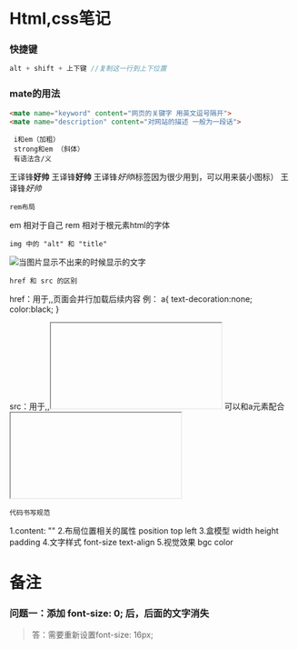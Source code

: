 # Html,css笔记

### 快捷键

```js
alt + shift + 上下键 //复制这一行到上下位置
```



### mate的用法

```html
<mate name="keyword" content="网页的关键字 用英文逗号隔开">
<mate name="description" content="对网站的描述 一般为一段话">
```

     i和em（加粗）
     strong和em （斜体）
     有语法含/义
王译锋<b>好帅</b>
王译锋<strong>好帅</strong>
王译锋<i>好帅</i>i标签因为很少用到，可以用来装小图标）
王译锋<em>好帅</em>

	rem布局
em 相对于自己
rem 相对于根元素html的字体

	img 中的 "alt" 和 "title"
<img src="" alt="当图片显示不出来的时候显示的文字" title="当鼠标悬停在图片上面的文字">

	href 和 src 的区别
href：用于<a>,<link>,页面会并行加载后续内容
例：
a{
 text-decoration:none;
 color:black;
}
<a href="http://www.baidu.com"></a>
<link type="text/css" rel="stylesheet" href="common.css">
src：用于<img>,<frame>,<iframe>,<script>,浏览器需要加载完毕src的内容才能继续往下走
例：
<img src="img/girl.jpg">
<iframe src="top1.html">
<frame src="top.html">
<script src="show1.js">

	a标签的target
	"_self" 表示当前网页打开(默认)
	"_blank" 表示新打开一个页面
<a target="_blank" href="http://www.baidu.com">点击这里</a>

	del标签
	表示删除线
<del>小风同学</del>

     href中的
     "./"表示当前文件夹
     "../"表示上一个文件夹
<a href="./img/王译锋.ipg">王译锋<a>
<a href="../img/王译锋.ipg">王译锋<a>

	空格，大于符号，小于符号，版权符号
空格：&nbsp
大于符号：&gt
小于符号：&lt
版权符号：&copy

	有序列表 和 无序列表
有序列表：
<ol>
 <li>第一个</li>
 <li>第二个</li>
<ol>

无序列表：
<ul>
 <li>第一个</li>
 <li>第二个</li>
<ul>

自定义列表
<dl>
 <dt>头</dt>
 <dd>内容</dd>
</dl>

	rgba = rgb + 透明度
	rgba红，绿，蓝，透明度)
	rgbared,green,blue,alpha)
	取值范围(0-255,0-255,0-255,0-1)
color:rgb(34,54,56,0.5)

	十六进制-颜色
	红绿蓝范围00-ff
color:#ff0000

	hsla = hsl + 透明度
	hsla颜色
	hsla(色环，饱和度，亮度，透明度)
	hsla(0-360,0-100%,0-100%,0.5)
color:hsl(0,50%,50%)

	em/rem 倍数
	em是相对于自己的倍数
	rem是相对于html根节点的倍数
font-size:2em;
font-size:2rem;

	样式优先级的关系
	标签选择器 1
	class选择器 10
	id选择器 100
	行内选择器 1000
	！improtant 无限大
p{
 color:blue !important;
}

	后代选择器
	作用：选择满足条件的所有后代
.box>p{
}

	子代选择器
	作用：选择满足条件的子代元素
.box p{
}

	怪异盒模型
	特点：盒子大小不会发生改变，添加border盒padding的时候会缩小内容区域保证盒子的大小不变，为了加padding时让盒子不撑大
box-sizing:border-box;

	overflow
	超出div部分用 hidden 隐藏
.div{
 overflow:hidden;
}
	
	overflow
	滚动条
	auto:当内容超出div长度用auto自动生成滚动条
	scroll:无论内容有没有超出div长度强行加滚动条
.div{
 overflow:auto;
}
.div{
 overflow:scroll;
}

	开启bfc容器 bfc:格式化上下文 相当于漂浮在海上的新的容器
position
float
overflow

	div中文字对其-两端对齐
	用于当文字换行右边有多出半个空格的时候对其左右两边空格
text-align:justify;

	段落缩进（文章前面两个空格，空两格）
text-indent:2em;

	字与字之间的间隙，字体间隙
letter-spacing:1em

	字体倾斜
font-style:italic;

	引用字体-下载 ttf 字体，文字样式
@font-face{
 font-family:"憨憨";
 src:url("./字体/楷书.ttf");
}
p{
 font-family:"憨憨" , sans-serif;
}

	想图片和文字垂直中心处于同一水平，图片和字对其，文字基线对齐
img{
 vertical-align:baseline;(默认)
 vertical-align:middle;(中线对齐)
 vertical-align:top;(行宽顶部)
}

	文本装饰线
下划线：text-decoration:underline;
上划线：text-decoration:overline;
删除线：text-decoration:line-through;

	style中全部都调整(通配符)
*{
 margin:0;
 padding:0;
 list-style:none;
}

	多余文字省略号代替
white-space:nowrap;(文字超出不慌行)
overflow:hidden;(超出隐藏)
text-overflow:ellipsis;(文字超出部分显示状态)

	不能复制文字
user-selet:none;

	定义为块元素
display:none;(隐藏)
display:block;
display:inline;(行内元素，宽高失效)
display:inline-block(支持宽高的块元素)

	代码中换行符导致行内块元素中间有空格，去除空格，可以加一下代码，空格解析（中间有间隙）
父类{
 font-zise:0;
}

	通过link引用css
<link rel="stylesheet" href="./reset.css">

	背景不重复
background-repeat:no-repeat;

	控制背景图片的x和y轴位置
background-position:right top;
background-position:center;

	改变背景图片的xy轴的原点
background-origin:padding-box;(默认以内容左上角为原点)
background-origin:border-box;(以边框左上角为原点)

	背景填充的两种方式
background-size:cover;(等比例放大到填充整个容器，可能有一部分图片被遮住)
background-size:contain;(等比例放大到其中一条边碰到边界就停止，整张图片都在)

	当背景填充用cover造成部分图片不在区域内可用backgound-clip裁剪掉，值和background-origin一样
b ackground-clip:content-box;

	背景复合写法"background:color url repeat position位置/size大小;"，可写多个背 景，多个背景的前后关系和代码上下关联，复合背景。
background:url("./img/wangyifeng.jpg") no-repeat left top/40px 40px,
url("./img/wangyifeng.jpg") no-repeat left top/cover;
url("./img/wangyifeng.jpg") no-repeat center/cover;

	背景的附着定位，和overflow;auto(滚动条)一起用
background-attachment:scroll;(默认值，固定在body上)
background-attachment:fixed;(随滚动条滚动)
background-attachment:local;(会固定在文字上)

	主页背景的设置
body,html{
 width:100%;
 height:100%;
 background:url("./img/feng.jpg") no-repeat center/cover;
 background-attachment:fixed;(背景附着定位)
}

	border和outline(轮廓)的区别，书写是一样的，但是outline不会占据其他元素的位置
outline:10px solid black;
	
	盒子阴影
box-shadow:x y 模糊半径 原来的基础上增加的大小 颜色 扩散位置（outset向外扩散，inset巷内扩散）;
box-shadow:10px 10px 10px 10px black inset;

	盒子渐变色,默认垂直变色,不属于背景颜色，属于图片，线性渐变
background:linear-gradient(to right,blue 33%,white 33%,white 66%,red 66%);
background:linear-gradient(45deg,blue 33%,white 33%,white 66%,red 66%);（deg可以控制颜色的角度）
background:linear-gradient(1.3turn,blue 33%,white 33%,white 66%,red 66%);（turn也可以控制颜色角度）

	背景径向渐变色
background:radial-gradient(圆心水平半径 圆心垂直半径 at 圆心水平位置 圆心垂直位置 red 30,blue 80%,yellow);
background:radial-gradient(100px 100px at 100px 100px,red 30,blue 80%,yellow 99%,transparent) no-repeat 0 0 / 100px 100px;

	背景重复线性渐变色
background:repeating-linear-gradient(red 0px,red 40px,blue 40px,blue 100px);

	背景重复径向渐变色
background:repeating-radial-gradient(red 0px,red 40px,blue 40px,blue 100px);

	背景滤镜
filter: blur(5px);（模糊）

	任何元素设置浮动后会强制转换为行内块元素，就可以设置宽高了
span{
float:left;
}

	清除两边浮动
clear:both;

	伪元素创建幽灵元素设置clear，使用浮动的时候在父级元素中添加为元素，清除浮动，目的是为了父级高度塌陷
.clearfix::after{
 content:"";
 display:block;
 clear:both;
}

	font-weight的范围
normal：默认值。
bold：粗体字
bolder：更粗的字
lighter：更细的字
100
200
300
400（bold）
500
600
700（bold）
800
900
inherit：从父元素继承字体的粗细

	层级，z-index的值越高，就在越上面
z-index:1000;
![](http://static.zzhitong.com/lesson-files/html/img/10-2.png)

	绝对定位，和float浮动的漂浮特性很像，谁在最后面谁的层级越高，参照物是离他最近的一个父级定位元素
position:absolute;

	相对定位，相对于自己的位移
position:relate;

	固定定位，是绝对定位absolute的一种，跟绝对定位的特性一摸一样，但是参照物永远是html
position:fixed;

	黏滞定位，在默认情况下不脱离文档流，达到限制的区间以后会脱离文档流，实现固定定位
position:sticky;

	a标签不想要下划线
text-decoration:none;
color:black;

	a标签的属性
href:跳转路径 （阻止默认跳转的方式：# 后者 JavaScript:;）
target:跳转方式 （新页面打开：_blank）

	form表单容器
	元素类型：块元素
	action："请求地址"
	method："请求方式"，常见值GET 和 POST
	name："表单名字"
	target："表单提交的位置，是当前位置还是新页面"
<form target="-blank" action action="https://www.baidu.com" method="POST" name="xixi">

	input表单，放在表单容器中
	元素类型：行内块元素
	type：表单元素的类型
	name：表单的名字
	value：用户输入的内容，即提交到后端的数据
	placeholder：用户提示信息
css去除边框线：input{
 outline:none;
}
文本输入框：<input type="text" name="user" value="" placeholder="请输入账号密码">
密码输入框：<input type="password" name="pwd" placeholder="请输入密码" value="">

	select多选栏，下拉选项，，默认选中用selected，如果是必须填的值，不选提交不了就加required
<select required name="day">
  <option selected value="1">星期一     </option>
  <option value="2">星期二</option>
  <option value="1">星期三</option>
</select>
	下拉值可以用optgroup分类
<select required name="day">
 <optgroup label="星期几">
  <option selected value="1">星期一     </option>
  <option value="2">星期二</option>
  <option value="1">星期三</option>
 </optgroup>
 <optgroup label="吃啥">
  <option selected value="1">星期一     </option>
  <option value="2">星期二</option>
  <option value="1">星期三</option>
 </optgroup>
</select>

	radio单选框，选择小圆圈，必须name值相同，默认选中用checked，男女
性别：
<input checked type="radio" value="nan" name="sex">男
<input type="radio" value="nv" name="sex">女

	label 扩大选区范围，只能配合 radio 或者checkbox 使用，for绑定的是单选或者复选框的id值，鼠标按字也可以选择
性别：
<input type="radio" value="nan" name="sex" id="man">
<label for="man">男</label>
<input type="radio" value="nv" name="sex" id="woman">
<label for="woman">女</label>

	checked 单选框被选择时的状态
input[type="radio"]:checked{
}

	focus 表单元素聚焦时的状态，鼠标焦点在表单上
input : focus{
}

	checkbox多选框
兴趣爱好：
<input type="checkbox" name="like" value="music" id="">唱
<input type="checkbox" name="like" value="dance" id="">跳
<input type="checkbox" name="like" value="rap" id="">rap
<input type="checkbox" name="like" value="bas" id="">篮球

	textall文本框，cols控制宽，rows控制高
<textarea name="textall" id="" cols="30" rows="10"></textarea>

	email,color,data的表单元素
邮箱：<input type="email" name="e" id="">
颜色：<input type="color" name="color" id="">
日期：<input type="date" name="d" id="">

	提交文件按钮
<input type="flie" name="" id="">

	提交按钮，禁止提交加disabled
<input type="submit" value="提交">（标准）
<input type="button" value="提交">
<button></button>

	reset清空表单按钮
<input type="reset" value="清空表单">

	表单后端取到的值
{
 user : "你好哈哈哈",
 pwd : 1234,
 day : 3,
 sex : ":nv"
 like : ["music","rap"]
 textall : "aasdjfkigdsgveij"
}

	表格
table{
 border-collapse:collapse;
}
table td{
 width:100px;
}
<table>
        <tr>
            <td rowspan="2">1</td>
            <td colspan="2">2</td>
            <td>3</td>
        </tr>
        <tr>
            <td>4</td>
            <td>5</td>
            <td>6</td>
        </tr>
    </table>

	高级选择器
后代选择器，选择后代所有：
div span{
}
并列选择器：
div,p{
}
子代选择器，选择下一代的：
div > span{
}
兄弟（相邻）选择器，选择所有p下一个“标签”是span的这个span：
p + span{
}
关联选择器，弟弟选择器，选择第一个p后面所有span：
p ~ span{
}
并且选择器，ul 下 li 元素并且class名为list
ul li.list{
}
属性选择器
^以什么开始
￥以什么结束
*包含什么
input[type^="f"]{
}
<input type="file" name="aa" id="">
多选选择器(even偶数 odd奇数)
div p:nth-child(n+1){
}（既要满足p又要满足n+1）
div p:nth-of-type(n+1){
}（p和n+1都要满足）
div p:first-child{
}（选择第一个）
div p:last-of-type{
}（选择最后又一个）

	伪类选择器，鼠标悬停
:link 未被访问
:hover 鼠标悬停
:visited 访问过的
:active 点击按下时

	过渡动画
最简单
transition: .3;
有部分属性参与动画
transitiong-property: width ;(一部分)
transition-duration: 1s;(时间)
transition-timing-function:ease;(默认，先快后慢)
transition-timing-function:linear;(匀速)
transition-timing-function:cubic-bezier(0,0,1,1);(自己调)
transition-delay:2s;(延迟时间)
复合写法
transition: width 1s linear 1s,height 2s;

	添加动画
.div{
 animation-name:move;
 动画时间
 animation-duration:2s;
 动画加速度
 animation-timing-function:linear;
 动画播放次数 infinite:无限循环
 animation-iteration-count:3;
 动画播放方向 
 animation-direction:alternate;(播放结束后反向播放)
 animation-direction:reverse;(一开始就反向播放)
 动画延迟时间
 animation-delay:1s;
 动画结束后的位置
 animation-fill-mode:forwards;(回到终点)
 animation-fill-mode:backwards;(回到起点)
 动画播放控制停止还是播放，可以和hover一起用
 animation-play-state:runing;(动)
 animation-play-state:paused;(停止)
 动画的复合写法
 animation:move 4s linear infinite;
}
@keyframes move{
 0%{
  left: 0px;
  opacity:0;(可以设置渐渐变浅色)
 }
 100%{
 left:1000px;
 }
}

	鼠标
cursor:url(./img/..),default;

	变形，原位置不会脱离文档流（旋转，放大缩小，xy轴移动）
旋转
transfrom: rotate(1.2turn);
平移
transform: translate(100px,0);
缩放
transform: scale(2);
倾斜
transform: skew(35deg);
设置变化原点
transform-origin: left top;
transform-origin: 100% 0;
复合写法
transform: translatexX(100px) translateY(100px) scale(.5);
立体旋转
transform: rotateX(90deg);（从 右边 看顺时针旋转）
transform: rotateY(90deg);（从 上面 看顺时针旋转）
transform: rotateZ(90deg);（从 正面 看顺时针旋转）
设置景深，添加的位置是参与变化的父元素，想要看到3D效果就一定要加这个属性，为了模拟到z轴的距离
perspective: 800px;（800px~n）
如果又多个3D元素的话要加上
transfrom-style: preserve-3d;

	弹性盒模（弹性容器）
父级加display: flex; 子代会相似左浮动效果，但是当一列元素宽度超出父级宽度，子代会被像皮球一样均匀压缩而不会换行，而且子代中行内元素会强制转发为行内块元素
改变排布方向，主轴方向
flex-direction: row;(默认值，横向排布)
flex-direction: row-reverse;(反向横向排布)
flex-direction: column;(垂直排布)
换行
flex-wrap: wrap;
主轴方向和换行的复合写法（不常用）
flex-flow: column wrap;
缩小系数，在不换行的情况下缩小父级宽度，里面元素缩小的速度倍数，2在缩小的时候缩小的速度是1的两倍，值越大缩小越快，为0时就是变的几乎为0，就是不变
flex-shrink: 1;
成长系数，与缩小系数相反，系数越大是增长得更快
flex-grow: 1;
元素的基础大小，不会因为父级改变而发生伸缩!
flex-basis: 200px;
成长系数，缩小系数，基础大小复合写法
flex: 1 1 auto;
<img src="C:\Users\锋锋的沉默\AppData\Roaming\Typora\typora-user-images\image-20210228160427552.png" alt="image-20210228160427552" style="zoom:25%;" />
侧轴(横)排列方式，居中
align-tiems: flex-start;(默认值)
align-items: center;
align-items: flex-end
主轴(竖)排列方式
jutify-items: flex-start;
给元素单独设置排列方式，用法和items一样
align-self: flex-start;
给元素排队，值越小越在前面
order: 1;
（侧轴）两端对其，中间留白，一行内才有效果
justify-content: center;
justify-content: space-between;
<img src="C:\Users\锋锋的沉默\AppData\Roaming\Typora\typora-user-images\image-20210226210406965.png" alt="image-20210226210406965" style="zoom:25%;" />
（侧轴）两边留白，中间也留白，一行内才有效果
justify-content: space-around;
<img src="C:\Users\锋锋的沉默\AppData\Roaming\Typora\typora-user-images\image-20210226210706505.png" alt="image-20210226210706505" style="zoom:25%;" />
（主轴）两端对其，中间留白，要有换行，多行才有效果
align-content: space-between;
<img src="C:\Users\锋锋的沉默\AppData\Roaming\Typora\typora-user-images\image-20210226211625450.png" alt="image-20210226211625450" style="zoom:25%;" />

	媒体查询，当html宽度少于一定的时候发生的变化，就是html宽度变小时响应式，适配电脑，手机，平板之间的转换，(min-width max-width) 在这个宽度范围时变化
@media screen and (max-width: 700px) and (min-width){
}

	h5新标签
<header>头部</header>
<main>
 主体
 <article>文章</article>
 <nav>导航(左)</nav>
 <aside>侧边栏(右)</aside>
 <section>不知道用什么</section>
</main>
<footer>底部</footer>

	视频
<video controls(加上才可以播放) muted(静音) autoplay(自动播放，大部分浏览器不支持) loop(循环播放) poster=""(换封面图片) src=""></video>

	音乐
<audio  src=""></audio>

	小网页，网页中的网页，可以放其他的，如视频
<iframe src="" frameborder="0"></iframe>
可以和a元素配合
<a href="baidu.com" target="wyf"></a>
<iframe src="" name="wyf"></iframe>

	代码书写规范
1.content: ""
2.布局位置相关的属性 position top left
3.盒模型 width height padding
4.文字样式 font-size text-align
5.视觉效果 bgc color

# 备注

### 问题一：添加      font-size: 0;     后，后面的文字消失

> 答：需要重新设置font-size: 16px;